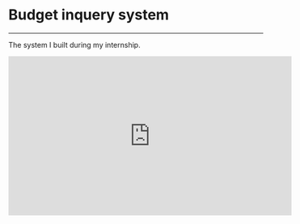 


# Budget inquery system
---
The system I built during my internship.

<iframe width="560" height="315" src="https://www.youtube.com/embed/MrqbUUc98q4" frameborder="0" allow="accelerometer; autoplay; clipboard-write; encrypted-media; gyroscope; picture-in-picture" allowfullscreen></iframe>
